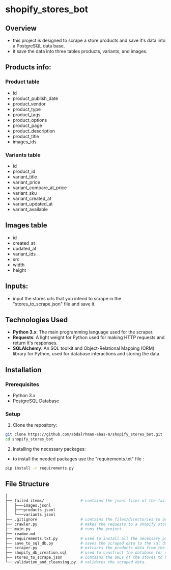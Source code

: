 # shopify_stores_bot

## Overview

- this project is designed to scrape a store products and save it's data into a PostgreSQL data base.
- it save the data into three tables products, variants, and images.

## Products info:

### Product table

- id
- product_publish_date
- product_vendor
- product_type
- product_tags
- product_options
- product_page
- product_description
- product_title
- images_ids

### Variants table

- id
- product_id
- variant_title
- variant_price
- variant_compare_at_price
- variant_sku
- variant_created_at
- variant_updated_at
- variant_available

## Images table

- id
- created_at
- updated_at
- variant_ids
- src
- width
- height

## Inputs:

- input the stores urls that you intend to scrape in the "stores_to_scrape.json" file and save it.

## Technologies Used

- **Python 3.x**: The main programming language used for the scraper.
- **Requests**: A light weight for Python used for making HTTP requests and return it's responses.
- **SQLAlchemy**: An SQL toolkit and Object-Relational Mapping (ORM) library for Python, used for database interactions and storing the data.

## Installation

### Prerequisites

- Python 3.x
- PostgreSQL Database

### Setup

1. Clone the repository:

```bash
git clone https://github.com/abdalrhman-abas-0/shopify_stores_bot.git
cd shopify_stores_bot
```

2. Installing the necessary packages:

- to install the needed packages use the "requirements.txt" file :

```bash
pip install -r requirements.py
```

## File Structure

```bash
│
├── failed items/                # contains the jsonl files of the failed to save objects.
│   ├───images.jsonl
│   ├───products.jsonl
│   └───variants.jsonl   
├── .gitignore                   # contains the files/directories to be ignored by git.
├── crawler.py                   # makes the requests to a shopify store.
├── main.py                      # runs the project.
├── readme.md  
├── requirements.txt.py          # used to install all the necessary packages for the projects.
├── save_to_sql_db.py            # saves the scraped data to the sql data base.
├── scraper.py                   # extracts the products data from the responses.
├── shopify_db_creation.sql      # used to construct the database for save the extracted data.
├── stores_to_scrape.json        # contains the URLs of the stores to be scraped. 
└── validation_and_cleansing.py  # validates the scraped data.
```
